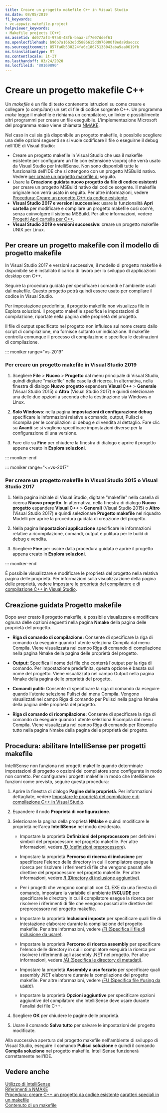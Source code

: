 ```yaml
---
title: Creare un progetto makefile C++ in Visual Studio
ms.date: 08/05/2019
f1_keywords:
- vc.appwiz.makefile.project
helpviewer_keywords:
- Makefile projects [C++]
ms.assetid: dd077af3-97a8-48fb-baaa-cf7e07ddef61
ms.openlocfilehash: b96b7a1663e5d5886615dd976900f8eda9daeccc
ms.sourcegitcommit: 857fa6b530224fa6c18675138043aba9aa0619fb
ms.translationtype: MT
ms.contentlocale: it-IT
ms.lasthandoff: 03/24/2020
ms.locfileid: "80169890"
---
```

# <a name="create-a-c-makefile-project"></a>Creare un progetto makefile C++

Un *makefile* è un file di testo contenente istruzioni su come creare e collegare (o *compilare*) un set di file di codice sorgente C++. Un programma *make* legge il makefile e richiama un compilatore, un linker e possibilmente altri programmi per creare un file eseguibile. L'implementazione Microsoft del programma *make* viene chiamata [NMAKE](nmake-reference.md).

Nel caso in cui sia già disponibile un progetto makefile, è possibile scegliere una delle opzioni seguenti se si vuole codificare il file o eseguirne il debug nell'IDE di Visual Studio:

- Creare un progetto makefile in Visual Studio che usa il makefile esistente per configurare un file con estensione vcxproj che verrà usato da Visual Studio per IntelliSense. Non sono disponibili tutte le funzionalità dell'IDE che si ottengono con un progetto MSBuild nativo. Vedere [per creare un progetto makefile di](#create_a_makefile_project) seguito.
- Usare la **Creazione guidata nuovo progetto da file di codice esistenti** per creare un progetto MSBuild nativo dal codice sorgente. Il makefile originale non verrà usato in seguito. Per altre informazioni, vedere [Procedura: Creare un progetto C++ da codice esistente](../how-to-create-a-cpp-project-from-existing-code.md).
- **Visual Studio 2017 e versioni successive**: usare la funzionalità **Apri cartella** per modificare e compilare un progetto makefile così com'è, senza coinvolgere il sistema MSBuild. Per altre informazioni, vedere [Progetti Apri cartella per C++](../open-folder-projects-cpp.md).
- **Visual Studio 2019 e versioni successive**: creare un progetto makefile UNIX per Linux.

## <a name="a-namecreate_a_makefile_project-to-create-a-makefile-project-with-the-makefile-project-template"></a><a name="create_a_makefile_project"> Per creare un progetto makefile con il modello di progetto makefile

In Visual Studio 2017 e versioni successive, il modello di progetto makefile è disponibile se è installato il carico di lavoro per lo sviluppo di applicazioni desktop con C++.

Seguire la procedura guidata per specificare i comandi e l'ambiente usati dal makefile. Questo progetto potrà quindi essere usato per compilare il codice in Visual Studio.

Per impostazione predefinita, il progetto makefile non visualizza file in Esplora soluzioni. Il progetto makefile specifica le impostazioni di compilazione, riportate nella pagina delle proprietà del progetto.

Il file di output specificato nel progetto non influisce sul nome creato dallo script di compilazione, ma fornisce soltanto un'indicazione. Il makefile controlla comunque il processo di compilazione e specifica le destinazioni di compilazione.

::: moniker range="vs-2019"

### <a name="to-create-a-makefile-project-in-visual-studio-2019"></a>Per creare un progetto makefile in Visual Studio 2019

1. Scegliere **File** > **Nuovo** > **Progetto** dal menu principale di Visual Studio, quindi digitare "makefile" nella casella di ricerca. In alternativa, nella finestra di dialogo **Nuovo progetto** espandere **Visual C++**  > **Generale** (Visual Studio 2015) o **Altro** (Visual Studio 2017) e quindi selezionare una delle due opzioni a seconda che la destinazione sia Windows o Linux.

1. **Solo Windows**: nella pagina **impostazioni di configurazione debug** specificare le informazioni relative a comando, output, Pulisci e ricompila per le compilazioni di debug e di vendita al dettaglio. Fare clic su **Avanti** se si vogliono specificare impostazioni diverse per la configurazione di una versione.

1. Fare clic su **Fine** per chiudere la finestra di dialogo e aprire il progetto appena creato in **Esplora soluzioni**.

::: moniker-end

::: moniker range="<=vs-2017"

### <a name="to-create-a-makefile-project-in-visual-studio-2015-or-visual-studio-2017"></a>Per creare un progetto makefile in Visual Studio 2015 o Visual Studio 2017

1. Nella pagina iniziale di Visual Studio, digitare "makefile" nella casella di ricerca **Nuovo progetto**. In alternativa, nella finestra di dialogo **Nuovo progetto** espandere **Visual C++**  > **Generali** (Visual Studio 2015) o **Altro** (Visual Studio 2017) e quindi selezionare **Progetto makefile** nel riquadro Modelli per aprire la procedura guidata di creazione del progetto.

1. Nella pagina **Impostazioni applicazione** specificare le informazioni relative a ricompilazione, comandi, output e pulitura per le build di debug e vendita.

1. Scegliere **Fine** per uscire dalla procedura guidata e aprire il progetto appena creato in **Esplora soluzioni**.

::: moniker-end

È possibile visualizzare e modificare le proprietà del progetto nella relativa pagina delle proprietà. Per informazioni sulla visualizzazione della pagina delle proprietà, vedere [Impostare le proprietà del compilatore e di compilazione C++ in Visual Studio](../working-with-project-properties.md).

## <a name="makefile-project-wizard"></a>Creazione guidata Progetto makefile

Dopo aver creato il progetto makefile, è possibile visualizzare e modificare ognuna delle opzioni seguenti nella pagina **Nmake** della pagina delle proprietà del progetto.

- **Riga di comando di compilazione:** Consente di specificare la riga di comando da eseguire quando l'utente seleziona Compila dal menu Compila. Viene visualizzata nel campo Riga di comando di compilazione nella pagina Nmake della pagina delle proprietà del progetto.

- **Output:** Specifica il nome del file che conterrà l'output per la riga di comando. Per impostazione predefinita, questa opzione è basata sul nome del progetto. Viene visualizzata nel campo Output nella pagina Nmake della pagina delle proprietà del progetto.

- **Comandi puliti:** Consente di specificare la riga di comando da eseguire quando l'utente seleziona Pulisci dal menu Compila. Vengono visualizzati nel campo Riga di comando per Pulisci nella pagina Nmake della pagina delle proprietà del progetto.

- **Riga di comando di ricompilazione:** Consente di specificare la riga di comando da eseguire quando l'utente seleziona Ricompila dal menu Compila. Viene visualizzata nel campo Riga di comando per Ricompila tutto nella pagina Nmake della pagina delle proprietà del progetto.

## <a name="how-to-enable-intellisense-for-makefile-projects"></a>Procedura: abilitare IntelliSense per progetti makefile

IntelliSense non funziona nei progetti makefile quando determinate impostazioni di progetto o opzioni del compilatore sono configurate in modo non corretto. Per configurare i progetti makefile in modo che IntelliSense funzioni come previsto, seguire questa procedura:

1. Aprire la finestra di dialogo **Pagine delle proprietà**. Per informazioni dettagliate, vedere [Impostare le proprietà del compilatore e di compilazione C++ in Visual Studio](../working-with-project-properties.md).

1. Espandere il nodo **Proprietà di configurazione**.

1. Selezionare la pagina della proprietà **NMake** e quindi modificare le proprietà nell'area **IntelliSense** nel modo desiderato.

   - Impostare la proprietà **Definizioni del preprocessore** per definire i simboli del preprocessore nel progetto makefile. Per altre informazioni, vedere [/D (definizioni preprocessore)](d-preprocessor-definitions.md).

   - Impostare la proprietà **Percorso di ricerca di inclusione** per specificare l'elenco delle directory in cui il compilatore esegue la ricerca per risolvere i riferimenti di file che vengono passati alle direttive del preprocessore nel progetto makefile. Per altre informazioni, vedere [/I (Directory di inclusione aggiuntive)](i-additional-include-directories.md).

   - Per i progetti che vengono compilati con CL.EXE da una finestra di comando, impostare la variabile di ambiente **INCLUDE** per specificare le directory in cui il compilatore esegue la ricerca per risolvere i riferimenti di file che vengono passati alle direttive del preprocessore nel progetto makefile.

   - Impostare la proprietà **Inclusioni imposte** per specificare quali file di intestazione elaborare durante la compilazione del progetto makefile. Per altre informazioni, vedere [/FI (Specifica il file di inclusione da usare)](fi-name-forced-include-file.md).

   - Impostare la proprietà **Percorso di ricerca assembly** per specificare l'elenco delle directory in cui il compilatore eseguirà la ricerca per risolvere i riferimenti agli assembly .NET nel progetto. Per altre informazioni, vedere [/AI (Specifica le directory di metadati)](ai-specify-metadata-directories.md).

   - Impostare la proprietà **Assembly a uso forzato** per specificare quali assembly .NET elaborare durante la compilazione del progetto makefile. Per altre informazioni, vedere [/FU (Specifica file #using da usare)](fu-name-forced-hash-using-file.md).

   - Impostare la proprietà **Opzioni aggiuntive** per specificare opzioni aggiuntive del compilatore che IntelliSense deve usare durante l'analisi dei file C++.

1. Scegliere **OK** per chiudere le pagine delle proprietà.

1. Usare il comando **Salva tutto** per salvare le impostazioni del progetto modificate.

Alla successiva apertura del progetto makefile nell'ambiente di sviluppo di Visual Studio, eseguire il comando **Pulisci soluzione** e quindi il comando **Compila soluzione** nel progetto makefile. IntelliSense funzionerà correttamente nell'IDE.

## <a name="see-also"></a>Vedere anche

[Utilizzo di IntelliSense](/visualstudio/ide/using-intellisense)<br>
[Riferimenti a NMAKE](nmake-reference.md)<br>
[Procedura: creare C++ un progetto da codice esistente](../how-to-create-a-cpp-project-from-existing-code.md)
[caratteri speciali in un makefile](special-characters-in-a-makefile.md)<br/>
[Contenuto di un makefile](contents-of-a-makefile.md)<br/>
